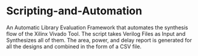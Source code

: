 # Scripting-and-Automation
An Automatic Library Evaluation Framework that automates the synthesis flow of the Xilinx Vivado Tool. The script takes Verilog Files as Input and Synthesizes all of them. The area, power, and delay report is generated for all the designs and combined in the form of a CSV file.
